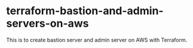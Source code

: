 # terraform-bastion-and-admin-servers-on-aws
This is to create bastion server and admin server on AWS with Terraform.
